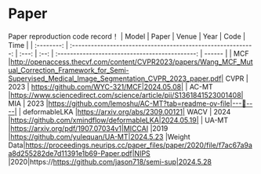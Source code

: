# Paper 
Paper reproduction code record！
|   Model        |                            Paper                       | Venue | Year |                      Code                      | Time   |
| :--------:     | :----------------------------------------------------------: | :---: | :--: | :--------------------------------------------: | ------ |
|   MCF |http://openaccess.thecvf.com/content/CVPR2023/papers/Wang_MCF_Mutual_Correction_Framework_for_Semi-Supervised_Medical_Image_Segmentation_CVPR_2023_paper.pdf| CVPR | 2023 |  https://github.com/WYC-321/MCF|2024.05.08|
|   AC-MT        |https://www.sciencedirect.com/science/article/pii/S1361841523001408| MIA | 2023 |https://github.com/lemoshu/AC-MT?tab=readme-ov-file|---🤡----|
|   deformableLKA |https://arxiv.org/abs/2309.00121| WACV | 2024 |https://github.com/xmindflow/deformableLKA|2024.05.19|
|     UA-MT |https://arxiv.org/pdf/1907.07034v1|MICCAI |2019 |https://github.com/yulequan/UA-MT|2024.5.23
|Weight Data|https://proceedings.neurips.cc/paper_files/paper/2020/file/f7ac67a9aa8d255282de7d11391e1b69-Paper.pdf|NIPS |2020|https://https://github.com/jason718/semi-sup|2024.5.28

 
